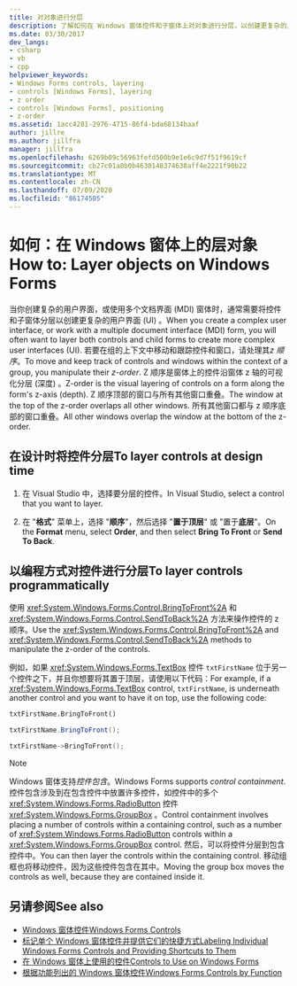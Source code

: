 ```yaml
---
title: 对对象进行分层
description: 了解如何在 Windows 窗体控件和子窗体上对对象进行分层，以创建更复杂的用户界面。
ms.date: 03/30/2017
dev_langs:
- csharp
- vb
- cpp
helpviewer_keywords:
- Windows Forms controls, layering
- controls [Windows Forms], layering
- z order
- controls [Windows Forms], positioning
- z-order
ms.assetid: 1acc4281-2976-4715-86f4-bda68134baaf
author: jillre
ms.author: jillfra
manager: jillfra
ms.openlocfilehash: 6269b09c56963fefd500b9e1e6c9d7f51f9619cf
ms.sourcegitcommit: cb27c01a8b0b4630148374638aff4e2221f90b22
ms.translationtype: MT
ms.contentlocale: zh-CN
ms.lasthandoff: 07/09/2020
ms.locfileid: "86174505"
---
```

# <a name="how-to-layer-objects-on-windows-forms"></a><span data-ttu-id="476da-103">如何：在 Windows 窗体上的层对象</span><span class="sxs-lookup"><span data-stu-id="476da-103">How to: Layer objects on Windows Forms</span></span>

<span data-ttu-id="476da-104">当你创建复杂的用户界面，或使用多个文档界面 (MDI) 窗体时，通常需要将控件和子窗体分层以创建更复杂的用户界面 (UI) 。</span><span class="sxs-lookup"><span data-stu-id="476da-104">When you create a complex user interface, or work with a multiple document interface (MDI) form, you will often want to layer both controls and child forms to create more complex user interfaces (UI).</span></span> <span data-ttu-id="476da-105">若要在组的上下文中移动和跟踪控件和窗口，请处理其*z 顺序*。</span><span class="sxs-lookup"><span data-stu-id="476da-105">To move and keep track of controls and windows within the context of a group, you manipulate their *z-order*.</span></span> <span data-ttu-id="476da-106">Z 顺序是窗体上的控件沿窗体 z 轴的可视化分层 (深度) 。</span><span class="sxs-lookup"><span data-stu-id="476da-106">Z-order is the visual layering of controls on a form along the form's z-axis (depth).</span></span> <span data-ttu-id="476da-107">Z 顺序顶部的窗口与所有其他窗口重叠。</span><span class="sxs-lookup"><span data-stu-id="476da-107">The window at the top of the z-order overlaps all other windows.</span></span> <span data-ttu-id="476da-108">所有其他窗口都与 z 顺序底部的窗口重叠。</span><span class="sxs-lookup"><span data-stu-id="476da-108">All other windows overlap the window at the bottom of the z-order.</span></span>

## <a name="to-layer-controls-at-design-time"></a><span data-ttu-id="476da-109">在设计时将控件分层</span><span class="sxs-lookup"><span data-stu-id="476da-109">To layer controls at design time</span></span>

1. <span data-ttu-id="476da-110">在 Visual Studio 中，选择要分层的控件。</span><span class="sxs-lookup"><span data-stu-id="476da-110">In Visual Studio, select a control that you want to layer.</span></span>

2. <span data-ttu-id="476da-111">在 "**格式**" 菜单上，选择 "**顺序**"，然后选择 "**置于顶层**" 或 "置于**底层**"。</span><span class="sxs-lookup"><span data-stu-id="476da-111">On the **Format** menu, select **Order**, and then select **Bring To Front** or **Send To Back**.</span></span>

## <a name="to-layer-controls-programmatically"></a><span data-ttu-id="476da-112">以编程方式对控件进行分层</span><span class="sxs-lookup"><span data-stu-id="476da-112">To layer controls programmatically</span></span>

<span data-ttu-id="476da-113">使用 <xref:System.Windows.Forms.Control.BringToFront%2A> 和 <xref:System.Windows.Forms.Control.SendToBack%2A> 方法来操作控件的 z 顺序。</span><span class="sxs-lookup"><span data-stu-id="476da-113">Use the <xref:System.Windows.Forms.Control.BringToFront%2A> and <xref:System.Windows.Forms.Control.SendToBack%2A> methods to manipulate the z-order of the controls.</span></span>

<span data-ttu-id="476da-114">例如，如果 <xref:System.Windows.Forms.TextBox> 控件 `txtFirstName` 位于另一个控件之下，并且你想要将其置于顶层，请使用以下代码：</span><span class="sxs-lookup"><span data-stu-id="476da-114">For example, if a <xref:System.Windows.Forms.TextBox> control, `txtFirstName`, is underneath another control and you want to have it on top, use the following code:</span></span>

```vb
txtFirstName.BringToFront()
```

```csharp
txtFirstName.BringToFront();
```

```cpp
txtFirstName->BringToFront();
```

> [!NOTE]
> <span data-ttu-id="476da-115">Windows 窗体支持*控件包含*。</span><span class="sxs-lookup"><span data-stu-id="476da-115">Windows Forms supports *control containment*.</span></span> <span data-ttu-id="476da-116">控件包含涉及到在包含控件中放置许多控件，如控件中的多个 <xref:System.Windows.Forms.RadioButton> 控件 <xref:System.Windows.Forms.GroupBox> 。</span><span class="sxs-lookup"><span data-stu-id="476da-116">Control containment involves placing a number of controls within a containing control, such as a number of <xref:System.Windows.Forms.RadioButton> controls within a <xref:System.Windows.Forms.GroupBox> control.</span></span> <span data-ttu-id="476da-117">然后，可以将控件分层到包含控件中。</span><span class="sxs-lookup"><span data-stu-id="476da-117">You can then layer the controls within the containing control.</span></span> <span data-ttu-id="476da-118">移动组框也将移动控件，因为这些控件包含在其中。</span><span class="sxs-lookup"><span data-stu-id="476da-118">Moving the group box moves the controls as well, because they are contained inside it.</span></span>

## <a name="see-also"></a><span data-ttu-id="476da-119">另请参阅</span><span class="sxs-lookup"><span data-stu-id="476da-119">See also</span></span>

- [<span data-ttu-id="476da-120">Windows 窗体控件</span><span class="sxs-lookup"><span data-stu-id="476da-120">Windows Forms Controls</span></span>](index.md)
- [<span data-ttu-id="476da-121">标记单个 Windows 窗体控件并提供它们的快捷方式</span><span class="sxs-lookup"><span data-stu-id="476da-121">Labeling Individual Windows Forms Controls and Providing Shortcuts to Them</span></span>](labeling-individual-windows-forms-controls-and-providing-shortcuts-to-them.md)
- [<span data-ttu-id="476da-122">在 Windows 窗体上使用的控件</span><span class="sxs-lookup"><span data-stu-id="476da-122">Controls to Use on Windows Forms</span></span>](controls-to-use-on-windows-forms.md)
- [<span data-ttu-id="476da-123">根据功能列出的 Windows 窗体控件</span><span class="sxs-lookup"><span data-stu-id="476da-123">Windows Forms Controls by Function</span></span>](windows-forms-controls-by-function.md)
